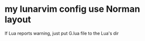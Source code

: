 # my lunarvim config use Norman layout

If Lua reports warning, just put G.lua file to the Lua's dir
